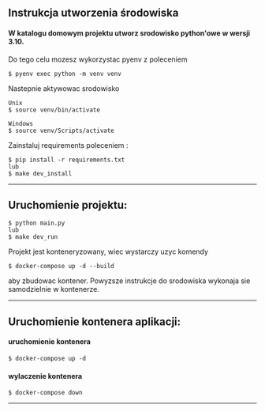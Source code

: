 ## Instrukcja utworzenia środowiska


#### W katalogu domowym projektu utworz srodowisko python'owe w wersji 3.10.

Do tego celu mozesz wykorzystac pyenv z poleceniem

```
$ pyenv exec python -m venv venv
```

Nastepnie aktywowac srodowisko
```
Unix
$ source venv/bin/activate

Windows
$ source venv/Scripts/activate
```
Zainstaluj requirements poleceniem :
```
$ pip install -r requirements.txt
lub
$ make dev_install
```
______________________________________________
## Uruchomienie projektu:

```
$ python main.py
lub
$ make dev_run
```
Projekt jest konteneryzowany, wiec wystarczy uzyc komendy
```
$ docker-compose up -d --build
```
aby zbudowac kontener. Powyzsze instrukcje do srodowiska wykonaja sie samodzielnie
w kontenerze.

______________________________________________

## Uruchomienie kontenera aplikacji:

#### uruchomienie kontenera
```
$ docker-compose up -d
```
#### wylaczenie kontenera
```
$ docker-compose down
```
______________________________________________

